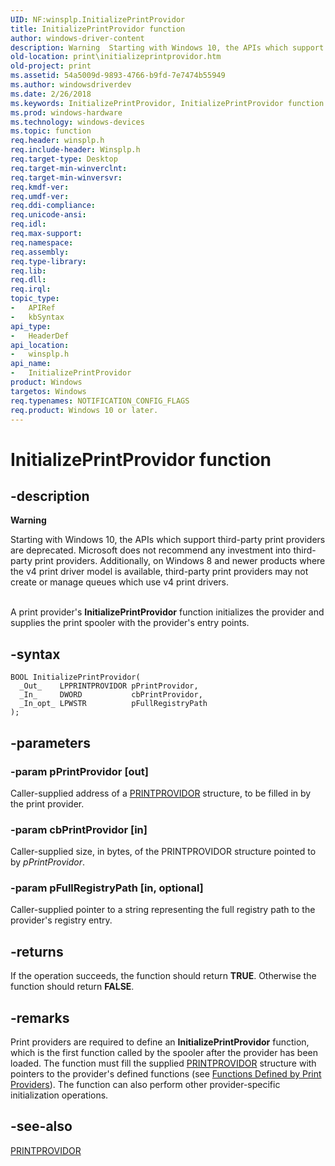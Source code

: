 ```yaml
---
UID: NF:winsplp.InitializePrintProvidor
title: InitializePrintProvidor function
author: windows-driver-content
description: Warning  Starting with Windows 10, the APIs which support third-party print providers are deprecated.
old-location: print\initializeprintprovidor.htm
old-project: print
ms.assetid: 54a5009d-9893-4766-b9fd-7e7474b55949
ms.author: windowsdriverdev
ms.date: 2/26/2018
ms.keywords: InitializePrintProvidor, InitializePrintProvidor function [Print Devices], print.initializeprintprovidor, spoolfnc_b67588a9-bccb-4181-8fd0-cbdc1b7af7c5.xml, winsplp/InitializePrintProvidor
ms.prod: windows-hardware
ms.technology: windows-devices
ms.topic: function
req.header: winsplp.h
req.include-header: Winsplp.h
req.target-type: Desktop
req.target-min-winverclnt: 
req.target-min-winversvr: 
req.kmdf-ver: 
req.umdf-ver: 
req.ddi-compliance: 
req.unicode-ansi: 
req.idl: 
req.max-support: 
req.namespace: 
req.assembly: 
req.type-library: 
req.lib: 
req.dll: 
req.irql: 
topic_type:
-	APIRef
-	kbSyntax
api_type:
-	HeaderDef
api_location:
-	winsplp.h
api_name:
-	InitializePrintProvidor
product: Windows
targetos: Windows
req.typenames: NOTIFICATION_CONFIG_FLAGS
req.product: Windows 10 or later.
---
```


# InitializePrintProvidor function


## -description


<div class="alert"><b>Warning</b>  <p class="note">Starting with Windows 10, the APIs which support third-party print providers are deprecated. Microsoft does not recommend any investment into third-party print providers. Additionally, on Windows 8 and newer products where the v4 print driver model is available, third-party print providers may not create or manage queues which use v4 print drivers.

</div><div> </div>A print provider's <b>InitializePrintProvidor</b> function initializes the provider and supplies the print spooler with the provider's entry points.


## -syntax


````
BOOL InitializePrintProvidor(
  _Out_    LPPRINTPROVIDOR pPrintProvidor,
  _In_     DWORD           cbPrintProvidor,
  _In_opt_ LPWSTR          pFullRegistryPath
);
````


## -parameters




### -param pPrintProvidor [out]

Caller-supplied address of a <a href="..\winsplp\ns-winsplp-_printprovidor.md">PRINTPROVIDOR</a> structure, to be filled in by the print provider.


### -param cbPrintProvidor [in]

Caller-supplied size, in bytes, of the PRINTPROVIDOR structure pointed to by <i>pPrintProvidor</i>.


### -param pFullRegistryPath [in, optional]

Caller-supplied pointer to a string representing the full registry path to the provider's registry entry.


## -returns



If the operation succeeds, the function should return <b>TRUE</b>. Otherwise the function should return <b>FALSE</b>.




## -remarks



Print providers are required to define an <b>InitializePrintProvidor</b> function, which is the first function called by the spooler after the provider has been loaded. The function must fill the supplied <a href="..\winsplp\ns-winsplp-_printprovidor.md">PRINTPROVIDOR</a> structure with pointers to the provider's defined functions (see <a href="https://msdn.microsoft.com/4fae4b69-ed4b-47b6-b6e8-41733aed51a5">Functions Defined by Print Providers</a>). The function can also perform other provider-specific initialization operations.




## -see-also

<a href="..\winsplp\ns-winsplp-_printprovidor.md">PRINTPROVIDOR</a>



 

 


